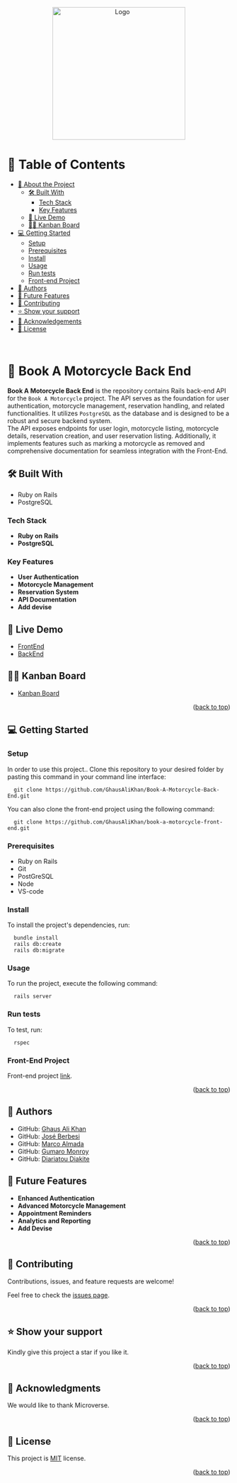 <p align="center">
  <img src="" width="300px" alt="Logo">
</p>
<a name="readme-top"></a>

# 📗 Table of Contents


- [📖 About the Project](#about-project)
  - [🛠 Built With](#built-with)
    - [Tech Stack](#tech-stack)
    - [Key Features](#key-features)
  - [🚀 Live Demo](#live-demo)
  - [🧗‍♂️ Kanban Board](#kanban-board)
- [💻 Getting Started](#getting-started)
  - [Setup](#setup)
  - [Prerequisites](#prerequisites)
  - [Install](#install)
  - [Usage](#usage)
  - [Run tests](#run-tests)
  - [Front-end Project](#front-end)
- [👥 Authors](#authors)
- [🔭 Future Features](#future-features)
- [🤝 Contributing](#contributing)
- [⭐️ Show your support](#support)
- [🙏 Acknowledgements](#acknowledgements)
- [📝 License](#license)

<br/>

# 📖 Book A Motorcycle Back End <a name="about-project"></a>

**Book A Motorcycle Back End** is the repository contains Rails back-end API for the `Book A Motorcycle` project. The API serves as the foundation for user authentication, motorcycle management, reservation handling, and related functionalities. It utilizes `PostgreSQL` as the database and is designed to be a robust and secure backend system.<br/>
The API exposes endpoints for user login, motorcycle listing, motorcycle details, reservation creation, and user reservation listing. Additionally, it implements features such as marking a motorcycle as removed and comprehensive documentation for seamless integration with the Front-End.

## 🛠 Built With <a name="built-with"></a>
- Ruby on Rails 
- PostgreSQL

### Tech Stack <a name="tech-stack"></a>

- **Ruby on Rails**
- **PostgreSQL**

### Key Features <a name="key-features"></a>

- **User Authentication**
- **Motorcycle Management**
- **Reservation System**
- **API Documentation**
- **Add devise**

## 🚀 Live Demo <a name="live-demo"></a>

- [FrontEnd]()
- [BackEnd]()

## 🧗‍♂️ Kanban Board <a name="kanban-board"></a>
- [Kanban Board](https://github.com/GhausAliKhan/Book-A-Motorcycle-Back-End/projects/1)
<p align="right">(<a href="#readme-top">back to top</a>)</p>

## 💻 Getting Started <a name="getting-started"></a>

### Setup <a name="setup"></a>

In order to use this project.. Clone this repository to your desired folder by pasting this command in your command line interface:

```
  git clone https://github.com/GhausAliKhan/Book-A-Motorcycle-Back-End.git
```
  
  You can also clone the front-end project using the following command:

```  
  git clone https://github.com/GhausAliKhan/book-a-motorcycle-front-end.git
```
### Prerequisites <a name="prerequisites"></a>

  - Ruby on Rails
  - Git
  - PostGreSQL
  - Node
  - VS-code

### Install <a name="install"></a>

To install the project's dependencies, run:

```
  bundle install
  rails db:create
  rails db:migrate
```

### Usage <a name="usage"></a>

To run the project, execute the following command:

```
  rails server
```

### Run tests <a name="run tests"></a>

To test, run:

```
  rspec
```

### Front-End Project <a name="front-end"></a>

Front-end project [link](https://github.com/GhausAliKhan/book-a-motorcycle-front-end).

<p align="right">(<a href="#readme-top">back to top</a>)</p>

## 👥 Authors <a name="authors"></a>

- GitHub: [Ghaus Ali Khan](https://github.com/GhausAliKhan)
- GitHub: [José Berbesi](https://github.com/jlberbesi)
- GitHub: [Marco Almada](https://github.com/MarcoDDM)
- GitHub: [Gumaro Monroy](https://github.com/Movgto)
- GitHub: [Diariatou Diakite](https://github.com/diarisdiakite)

## 🔭 Future Features <a name="future-features"></a>

- **Enhanced Authentication**
- **Advanced Motorcycle Management**
- **Appointment Reminders**
- **Analytics and Reporting**
- **Add Devise**

<p align="right">(<a href="#readme-top">back to top</a>)</p>

## 🤝 Contributing <a name="contributing"></a>

Contributions, issues, and feature requests are welcome!

Feel free to check the [issues page](https://github.com/GhausAliKhan/Book-A-Motorcycle-Back-End/issues).

<p align="right">(<a href="#readme-top">back to top</a>)</p>

## ⭐️ Show your support <a name="support"></a>

Kindly give this project a star if you like it.

<p align="right">(<a href="#readme-top">back to top</a>)</p>

## 🙏 Acknowledgments <a name="acknowledgements"></a>

We would like to thank Microverse.

<p align="right">(<a href="#readme-top">back to top</a>)</p>

## 📝 License <a name="license"></a>

This project is [MIT](/LICENSE) license.

<p align="right">(<a href="#readme-top">back to top</a>)</p>